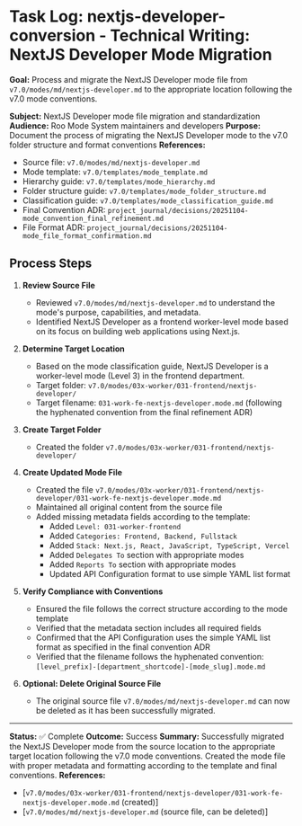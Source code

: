 # Task Log: nextjs-developer-conversion - Technical Writing: NextJS Developer Mode Migration

**Goal:** Process and migrate the NextJS Developer mode file from `v7.0/modes/md/nextjs-developer.md` to the appropriate location following the v7.0 mode conventions.

**Subject:** NextJS Developer mode file migration and standardization
**Audience:** Roo Mode System maintainers and developers
**Purpose:** Document the process of migrating the NextJS Developer mode to the v7.0 folder structure and format conventions
**References:** 
- Source file: `v7.0/modes/md/nextjs-developer.md`
- Mode template: `v7.0/templates/mode_template.md`
- Hierarchy guide: `v7.0/templates/mode_hierarchy.md`
- Folder structure guide: `v7.0/templates/mode_folder_structure.md`
- Classification guide: `v7.0/templates/mode_classification_guide.md`
- Final Convention ADR: `project_journal/decisions/20251104-mode_convention_final_refinement.md`
- File Format ADR: `project_journal/decisions/20251104-mode_file_format_confirmation.md`

## Process Steps

1. **Review Source File**
   - Reviewed `v7.0/modes/md/nextjs-developer.md` to understand the mode's purpose, capabilities, and metadata.
   - Identified NextJS Developer as a frontend worker-level mode based on its focus on building web applications using Next.js.

2. **Determine Target Location**
   - Based on the mode classification guide, NextJS Developer is a worker-level mode (Level 3) in the frontend department.
   - Target folder: `v7.0/modes/03x-worker/031-frontend/nextjs-developer/`
   - Target filename: `031-work-fe-nextjs-developer.mode.md` (following the hyphenated convention from the final refinement ADR)

3. **Create Target Folder**
   - Created the folder `v7.0/modes/03x-worker/031-frontend/nextjs-developer/`

4. **Create Updated Mode File**
   - Created the file `v7.0/modes/03x-worker/031-frontend/nextjs-developer/031-work-fe-nextjs-developer.mode.md`
   - Maintained all original content from the source file
   - Added missing metadata fields according to the template:
     - Added `Level: 031-worker-frontend`
     - Added `Categories: Frontend, Backend, Fullstack`
     - Added `Stack: Next.js, React, JavaScript, TypeScript, Vercel`
     - Added `Delegates To` section with appropriate modes
     - Added `Reports To` section with appropriate modes
     - Updated API Configuration format to use simple YAML list format

5. **Verify Compliance with Conventions**
   - Ensured the file follows the correct structure according to the mode template
   - Verified that the metadata section includes all required fields
   - Confirmed that the API Configuration uses the simple YAML list format as specified in the final convention ADR
   - Verified that the filename follows the hyphenated convention: `[level_prefix]-[department_shortcode]-[mode_slug].mode.md`

6. **Optional: Delete Original Source File**
   - The original source file `v7.0/modes/md/nextjs-developer.md` can now be deleted as it has been successfully migrated.

---
**Status:** ✅ Complete
**Outcome:** Success
**Summary:** Successfully migrated the NextJS Developer mode from the source location to the appropriate target location following the v7.0 mode conventions. Created the mode file with proper metadata and formatting according to the template and final conventions.
**References:** 
- [`v7.0/modes/03x-worker/031-frontend/nextjs-developer/031-work-fe-nextjs-developer.mode.md` (created)]
- [`v7.0/modes/md/nextjs-developer.md` (source file, can be deleted)]